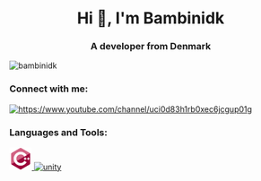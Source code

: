 <h1 align="center">Hi 👋, I'm Bambinidk</h1>
<h3 align="center">A developer from Denmark</h3>

<p align="left"> <img src="https://komarev.com/ghpvc/?username=bambinidk&label=Profile%20views&color=0e75b6&style=flat" alt="bambinidk" /> </p>

<h3 align="left">Connect with me:</h3>
<p align="left">
<a href="https://www.youtube.com/channel/uci0d83h1rb0xec6jcgup01g" target="blank"><img align="center" src="https://raw.githubusercontent.com/rahuldkjain/github-profile-readme-generator/master/src/images/icons/Social/youtube.svg" alt="https://www.youtube.com/channel/uci0d83h1rb0xec6jcgup01g" height="30" width="40" /></a>
</p>

<h3 align="left">Languages and Tools:</h3>
<p align="left"> <a href="https://www.w3schools.com/cpp/" target="_blank" rel="noreferrer"> <img src="https://raw.githubusercontent.com/devicons/devicon/master/icons/cplusplus/cplusplus-original.svg" alt="cplusplus" width="40" height="40"/> </a> <a href="https://unity.com/" target="_blank" rel="noreferrer"> <img src="https://www.vectorlogo.zone/logos/unity3d/unity3d-icon.svg" alt="unity" width="40" height="40"/> </a> </p>

